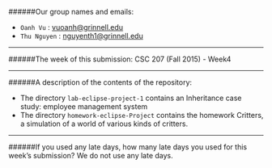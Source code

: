 ######Our group names and emails:
* ```Oanh Vu``` : vuoanh@grinnell.edu
* ```Thu Nguyen``` : nguyenth1@grinnell.edu

-----

######The week of this submission:
CSC 207 (Fall 2015) - Week4

-----

######A description of the contents of the repository:
* The directory ```lab-eclipse-project-1``` contains an Inheritance case study: employee management system
* The directory ```homework-eclipse-Project``` contains the homework Critters, a simulation of a world of various kinds of critters.

------

######If you used any late days, how many late days you used for this week’s submission?
We do not use any late days.